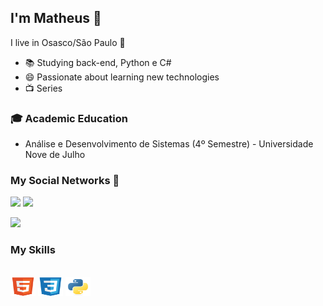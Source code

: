 

<!--
**matheusgoncalvess/matheusgoncalvess** is a ✨ _special_ ✨ repository because its `README.md` (this file) appears on your GitHub profile.
### Hi there 👋
Here are some ideas to get you started:
-->


## I'm Matheus 👋

 I live in Osasco/São Paulo :house_with_garden:

- :books: Studying back-end, Python e C#
- :smile: Passionate about learning new technologies
- :tv: Series

### :mortar_board: Academic Education
- Análise e Desenvolvimento de Sistemas (4º Semestre) - Universidade Nove de Julho

</div>
  

### My Social Networks 📍

 [<img src="https://img.shields.io/badge/linkedin-%230077B5.svg?&style=for-the-badge&logo=linkedin&logoColor=white" />](https://www.linkedin.com/in/matheus-gon%C3%A7alves-de-oliveira-6828b1193/) 
 <a href = "mailto: matheusgoliveira177@gmail.com"><img src="https://img.shields.io/badge/-Gmail-%23333?style=for-the-badge&logo=gmail&logoColor=white" target="_blank"></a>
 
<img height="160em" src="https://github-readme-stats.vercel.app/api?username=matheusgoncalvess&show_icons=true&theme=dark&include_all_commits=true&count_private=true"/>

### My Skills
  <div style="display: inline_block"><br>
  <img align="center" alt="matheus-HTML" height="30" width="40" src="https://raw.githubusercontent.com/devicons/devicon/master/icons/html5/html5-original.svg">
  <img align="center" alt="matheus-CSS" height="30" width="40" src="https://raw.githubusercontent.com/devicons/devicon/master/icons/css3/css3-original.svg">
  <img align="center" alt="matheus-Python" height="30" width="40" src="https://raw.githubusercontent.com/devicons/devicon/master/icons/python/python-original.svg">
 </div>

